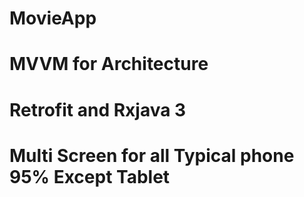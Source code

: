 # MovieApp
# MVVM for Architecture 
# Retrofit and Rxjava 3
# Multi Screen for all Typical phone 95% Except Tablet
